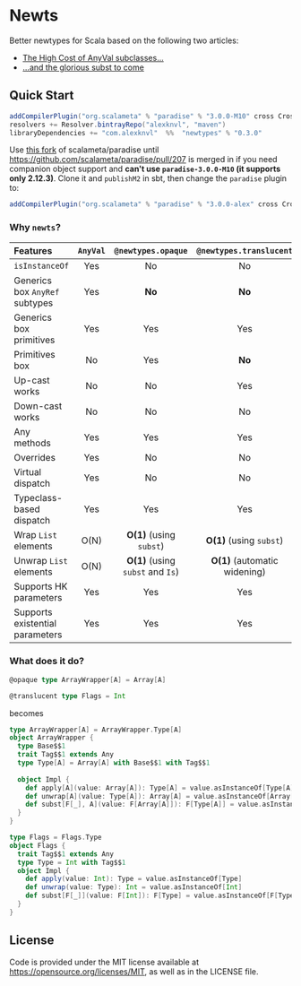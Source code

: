# Newts

Better newtypes for Scala based on the following two articles:
 * [The High Cost of AnyVal subclasses...](https://failex.blogspot.com/2017/04/the-high-cost-of-anyval-subclasses.html)
 * [...and the glorious subst to come](https://failex.blogspot.com/2017/04/and-glorious-subst-to-come.html)

## Quick Start
```scala
addCompilerPlugin("org.scalameta" % "paradise" % "3.0.0-M10" cross CrossVersion.full)
resolvers += Resolver.bintrayRepo("alexknvl", "maven")
libraryDependencies += "com.alexknvl"  %%  "newtypes" % "0.3.0"
```

Use [this fork](https://github.com/alexknvl/paradise/commit/29ac9f6a5aa7e7b0d7784cb028a7bb0456ae2d97) 
of scalameta/paradise until https://github.com/scalameta/paradise/pull/207 is merged in if you need 
companion object support and **can't use `paradise-3.0.0-M10` (it supports only 2.12.3)**. 
Clone it and `publishM2` in sbt, then change the `paradise` plugin to:
```scala
addCompilerPlugin("org.scalameta" % "paradise" % "3.0.0-alex" cross CrossVersion.full)
```

### Why `newts`?

| Features | `AnyVal` | `@newtypes.opaque` | `@newtypes.translucent` |
|:---------|:--------:|:---------:|:--------------:|
| `isInstanceOf` | Yes | No | No |
| Generics box `AnyRef` subtypes | Yes | **No** | **No** |
| Generics box primitives | Yes | Yes | Yes |
| Primitives box | No | Yes | **No** |
| Up-cast works | No | No | Yes |
| Down-cast works | No | No | No |
| Any methods | Yes | Yes | Yes |
| Overrides | Yes | No | No |
| Virtual dispatch | Yes | No | No |
| Typeclass-based dispatch | Yes | Yes | Yes |
| Wrap `List` elements | O(N) | **O(1)** (using `subst`) | **O(1)** (using `subst`) |
| Unwrap `List` elements | O(N) | **O(1)** (using `subst` and `Is`) | **O(1)** (automatic widening) |
| Supports HK parameters | Yes | Yes | Yes |
| Supports existential parameters | Yes | Yes | Yes |

### What does it do?

```scala
@opaque type ArrayWrapper[A] = Array[A]

@translucent type Flags = Int
```
becomes
```scala
type ArrayWrapper[A] = ArrayWrapper.Type[A]
object ArrayWrapper {
  type Base$$1
  trait Tag$$1 extends Any
  type Type[A] = Array[A] with Base$$1 with Tag$$1
  
  object Impl {
    def apply[A](value: Array[A]): Type[A] = value.asInstanceOf[Type[A]]
    def unwrap[A](value: Type[A]): Array[A] = value.asInstanceOf[Array[A]]
    def subst[F[_], A](value: F[Array[A]]): F[Type[A]] = value.asInstanceOf[F[Type[A]]]
  }
}

type Flags = Flags.Type
object Flags {
  trait Tag$$1 extends Any
  type Type = Int with Tag$$1
  object Impl {
    def apply(value: Int): Type = value.asInstanceOf[Type]
    def unwrap(value: Type): Int = value.asInstanceOf[Int]
    def subst[F[_]](value: F[Int]): F[Type] = value.asInstanceOf[F[Type]]
  }
}
```

## License
Code is provided under the MIT license available at https://opensource.org/licenses/MIT,
as well as in the LICENSE file.
